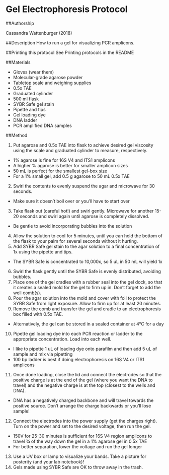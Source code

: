 Gel Electrophoresis Protocol
============================

##Authorship

Cassandra Wattenburger (2018)

##Description
How to run a gel for visualizing PCR amplicons.

##Printing this protocol
See Printing protocols in the README

##Materials

* Gloves (wear them)
* Molecular-grade agarose powder
* Tabletop scale and weighing supplies
* 0.5x TAE
* Graduated cylinder
* 500 ml flask
* SYBR Safe gel stain
* Pipette and tips
* Gel loading dye
* DNA ladder
* PCR amplified DNA samples

##Method
1. Put agarose and 0.5x TAE into flask to achieve desired gel viscosity using the scale and graduated cylinder to measure, respectively.
* 1% agarose is fine for 16S V4 and ITS1 amplicons
* A higher % agarose is better for smaller amplicon sizes
* 50 mL is perfect for the smallest gel-box size
* For a 1% small gel, add 0.5 g agarose to 50 mL 0.5x TAE
2. Swirl the contents to evenly suspend the agar and microwave for 30 seconds.
* Make sure it doesn’t boil over or you’ll have to start over
3.	Take flask out (careful hot!) and swirl gently. Microwave for another 15-20 seconds and swirl again until agarose is completely dissolved.
* Be gentle to avoid incorporating bubbles into the solution
4.	Allow the solution to cool for 5 minutes, until you can hold the bottom of the flask to your palm for several seconds without it hurting.
5.	Add SYBR Safe gel stain to the agar solution to a final concentration of 1x using the pipette and tips.
* The SYBR Safe is concentrated to 10,000x, so 5 uL in 50 mL will yield 1x 
6.	Swirl the flask gently until the SYBR Safe is evenly distributed, avoiding bubbles.
7.	Place one of the gel cradles with a rubber seal into the gel dock, so that it creates a sealed mold for the gel to firm up in. Don’t forget to add the well comb(s).
8.	Pour the agar solution into the mold and cover with foil to protect the SYBR Safe from light exposure. Allow to firm up for at least 20 minutes.
9.	Remove the comb and transfer the gel and cradle to an electrophoresis box filled with 0.5x TAE.
* Alternatively, the gel can be stored in a sealed container at 4°C for a day
10.	 Pipette gel loading dye into each PCR reaction or ladder to the appropriate concentration. Load into each well.
* I like to pipette 1 uL of loading dye onto parafilm and then add 5 uL of sample and mix via pipetting
* 100 bp ladder is best if doing electrophoresis on 16S V4 or ITS1 amplicons
11.	Once done loading, close the lid and connect the electrodes so that the positive charge is at the end of the gel (where you want the DNA to travel) and the negative charge is at the top (closest to the wells and DNA).
* DNA has a negatively charged backbone and will travel towards the positive source. Don’t arrange the charge backwards or you’ll lose sample!
12.	 Connect the electrodes into the power supply (get the charges right). Turn on the power and set to the desired voltage, then run the gel.
* 150V for 25-30 minutes is sufficient for 16S V4 region amplicons to travel ¾ of the way down the gel in a 1% agarose gel in 0.5x TAE
* For better separation, lower the voltage and run the gel longer
13.	Use a UV box or lamp to visualize your bands. Take a picture for posterity (and your lab notebook)!
14.	Gels made using SYBR Safe are OK to throw away in the trash.
